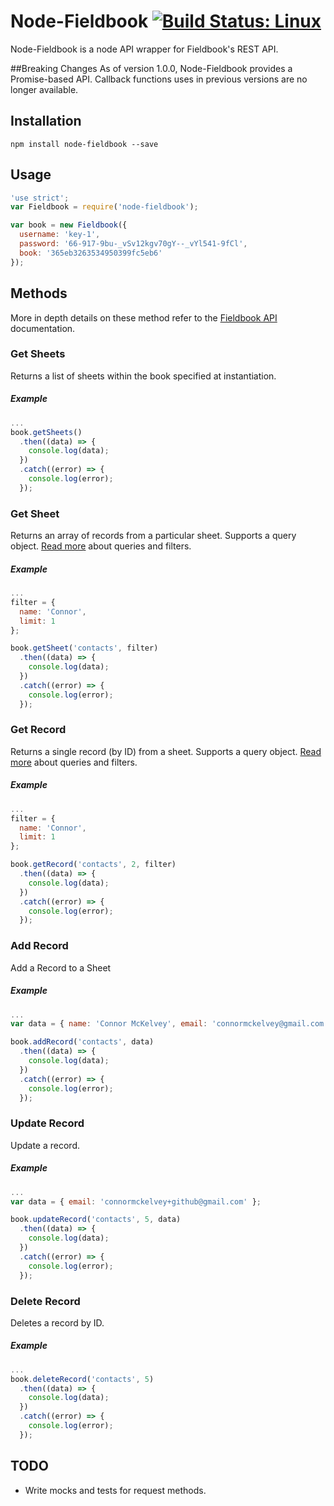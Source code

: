 # Node-Fieldbook [![Build Status: Linux](https://travis-ci.org/connormckelvey/node-fieldbook.svg?branch=master)](https://travis-ci.org/connormckelvey/node-fieldbook)

Node-Fieldbook is a node API wrapper for Fieldbook's REST API.

##Breaking Changes
As of version 1.0.0, Node-Fieldbook provides a Promise-based API. Callback functions uses in previous versions are no longer available.

## Installation
`npm install node-fieldbook --save`

## Usage
```javascript
'use strict';
var Fieldbook = require('node-fieldbook');

var book = new Fieldbook({
  username: 'key-1',
  password: '66-917-9bu-_vSv12kgv70gY--_vYl541-9fCl',
  book: '365eb3263534950399fc5eb6'
});
```

## Methods
More in depth details on these method refer to the [Fieldbook API](https://github.com/fieldbook/api-docs/blob/master/reference.md) documentation.

### Get Sheets
Returns a list of sheets within the book specified at instantiation.

##### Example
```javascript
...
book.getSheets()
  .then((data) => {
    console.log(data);
  })
  .catch((error) => {
    console.log(error);
  });
```

### Get Sheet
Returns an array of records from a particular sheet. Supports a query object. [Read more](https://github.com/fieldbook/api-docs/blob/master/reference.md#sheet-queries) about queries and filters.

##### Example
```javascript
...
filter = {
  name: 'Connor',
  limit: 1
};

book.getSheet('contacts', filter)
  .then((data) => {
    console.log(data);
  })
  .catch((error) => {
    console.log(error);
  });
```

### Get Record
Returns a single record (by ID) from a sheet. Supports a query object. [Read more](https://github.com/fieldbook/api-docs/blob/master/reference.md#sheet-queries) about queries and filters.

##### Example
```javascript
...
filter = {
  name: 'Connor',
  limit: 1
};

book.getRecord('contacts', 2, filter)
  .then((data) => {
    console.log(data);
  })
  .catch((error) => {
    console.log(error);
  });
```

### Add Record
Add a Record to a Sheet

##### Example
```javascript
...
var data = { name: 'Connor McKelvey', email: 'connormckelvey@gmail.com' };

book.addRecord('contacts', data)
  .then((data) => {
    console.log(data);
  })
  .catch((error) => {
    console.log(error);
  });
```

### Update Record
Update a record.

##### Example
```javascript
...
var data = { email: 'connormckelvey+github@gmail.com' };

book.updateRecord('contacts', 5, data)
  .then((data) => {
    console.log(data);
  })
  .catch((error) => {
    console.log(error);
  });
```

### Delete Record
Deletes a record by ID.

##### Example
```javascript
...
book.deleteRecord('contacts', 5)
  .then((data) => {
    console.log(data);
  })
  .catch((error) => {
    console.log(error);
  });
```

## TODO
- Write mocks and tests for request methods.
